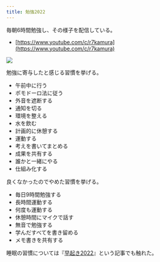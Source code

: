 ```yaml
---
title: 勉強2022
---
```

毎朝6時間勉強し、その様子を配信している。

*   [https://www.youtube.com/c/r7kamura](https://www.youtube.com/c/r7kamura)

![](https://lh3.googleusercontent.com/docs/ADP-6oFCyjiGJuGk3ctB1WThBqsKB1SDMiM1-vTYBkJ2jCJwLw8gJ89Xxv8MRvHnO94OzmcFGBwa7hpuEFwfyT33olPR2No1j4cgImUULwI5NiIMPG6ZnojHRDfDTWXSfn6cQIy263qVtoawFyLMaACVo3Fw9vViywoHYiTl56IXAgigFoNwfBS8l49tvaNARBdu7hIK2hnZk960avKG8skZo7ySN9Ag2_thMGJWpFYkceVg9Ks9jDcx1HMk38qB29ZSVXQ0kRMdVlDGsrAcv5y5YMTW-AdbSaIiI6SiFpzepuPPbK888mylddz2XaC8mssqzZ5kcjf-o9Qb_gZ9slXugdc_qfJPCRpJvL6QleDg2OGPCAUVC5P9317xUPdIlBKHXxuLWNy2EtvKiuRt0X6u4M2nMRAqs7WhBC1niTtUaM85BZm1UV2uUDb2WR3_529r4wfVHeOTLdXqlBth3jUesiCsc8PNGzWCoRFzI9wCtqhiwKtmWl0P4uqyRuKlDwAqecgloIZKOhJgAxqbqGEomzN7gFUFzKECGmWLbr3fodU2ranVfaTs0Hy2uAG7gOoKEQEzJUHc4cDqK-WM0GuHw9eVe3zYUfTmTMvo2b9V5QF6pDL6YUgob_zW2SL7Xr5uVfDVfWAsuMBXlevl4KnzmQ-qNLZrbIcA7VNTJIrWivULq-7VGKQmqrAc3vzYrI1_4g_u3oWTdUNxhZ2s3ANhrtoIafUPE7IHuxTTe2dyFD7IC8k4yBlahqz12dl6679dTuAMN3lofBzGEVmNwI4jJwRhvUoh9jq6mkTjGc8sX3FFPfiX49QiBq7ND03lHzm75pON2XorTeNjA4Ol1mhAwGufTc7pMq_izLedyhL0WADQcxevWUvNZTnz8uM4_NuRkQrV-gRpRYyK1sA1Y91BnvXUZxzW2Uu_PX06k7yPK9B3imwkxoYe5keoWNGjNkHqRQAeb4k9hi09fxoWI9WT8Z8vuCM3EJrtYE2PJqN0NB4l6yQEfXcpaC_lx3hGnd77mB8VEjk1NeP9dVlrHwKTkGzBaQO-6cyFoid7fj5Bi5RBqt-a4bl7CNlji8JrHGRigYS8Rkj6Tb7vMOP12i8lMxnM6tHEyXtk60F5TWBl0BBvk2TT8P5Wd8W8e9Z0Mmw1_HouvhR0DJUEyk4NX4U3wafWq_k7pTV2EwLflGTqMBFOnpRDQSmSRENj6OHejefFzbN-JzJHIIVumaJMLY1pf1GEJcQNRJjYCk5AB2uqsVePNZqvKg)

勉強に寄与したと感じる習慣を挙げる。

*   午前中に行う
*   ポモドーロ法に従う
*   外音を遮断する
*   通知を切る
*   環境を整える
*   水を飲む
*   計画的に休憩する
*   運動する
*   考えを書いてまとめる
*   成果を共有する
*   誰かと一緒にやる
*   仕組み化する

良くなかったのでやめた習慣を挙げる。

*   毎日9時間勉強する
*   長時間運動する
*   何度も運動する
*   休憩時間にマイクで話す
*   無音で勉強する
*   学んだすべてを書き留める
*   メモ書きを共有する

睡眠の習慣については『[早起き2022](https://r7kamura.com/articles/2022-06-21-good-morning-2022)』という記事でも触れた。

